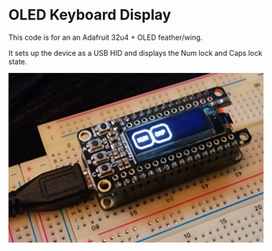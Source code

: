 # OLED Keyboard Display

This code is for an an Adafruit 32u4 + OLED feather/wing.

It sets up the device as a USB HID and displays the Num lock and Caps lock state.

![Picture of my build](images/picture_med.jpg)
